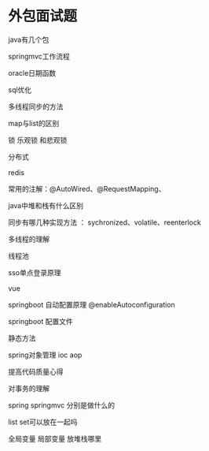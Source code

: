 # 外包面试题

 java有几个包
 
 springmvc工作流程
 
 oracle日期函数
 
 sql优化
 
 多线程同步的方法
 
 map与list的区别
 
 锁 乐观锁 和悲观锁
 
 分布式 
 
 redis
 
 常用的注解：@AutoWired、@RequestMapping、
 
 java中堆和栈有什么区别
 
 同步有哪几种实现方法 ： sychronized、volatile、reenterlock
 
 多线程的理解  
 
 线程池 
  
 sso单点登录原理 
  
  
 vue 

 springboot 自动配置原理 @enableAutoconfiguration

 springboot 配置文件

 静态方法

spring对象管理   ioc aop

提高代码质量心得
 
对事务的理解

spring  springmvc  分别是做什么的


list  set可以放在一起吗


全局变量  局部变量  放堆栈哪里

 
